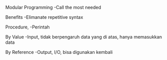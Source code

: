 Modular Programming
-Call the most needed

Benefits
-Elimanate repetitive syntax

Procedure,
-Perintah 


By Value
-Input, tidak berpengaruh data yang di atas, hanya memasukkan data

By Reference
-Output, I/O, bisa digunakan kembali